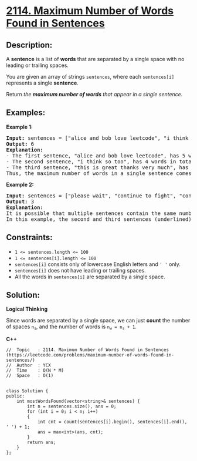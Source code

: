 # [2114. Maximum Number of Words Found in Sentences](https://leetcode.com/problems/maximum-number-of-words-found-in-sentences/)


## Description:

<p>A <strong>sentence</strong> is a list of <strong>words</strong> that are separated by a single space with no leading or trailing spaces.</p>

<p>You are given an array of strings <code>sentences</code>, where each <code>sentences[i]</code> represents a single <strong>sentence</strong>.</p>

<p>Return <em>the <strong>maximum number of words</strong> that appear in a single sentence.</em></p>


## Examples:

<strong>Example 1:</strong>
<pre>
<strong>Input:</strong> sentences = ["alice and bob love leetcode", "i think so too", "this is great thanks very much"]
<strong>Output:</strong> 6
<strong>Explanation:</strong> 
- The first sentence, "alice and bob love leetcode", has 5 words in total.
- The second sentence, "i think so too", has 4 words in total.
- The third sentence, "this is great thanks very much", has 6 words in total.
Thus, the maximum number of words in a single sentence comes from the third sentence, which has 6 words.
</pre>

<strong>Example 2:</strong>
<pre>
<strong>Input:</strong> sentences = ["please wait", "continue to fight", "continue to win"]
<strong>Output:</strong> 3
<strong>Explanation:</strong> 
It is possible that multiple sentences contain the same number of words. 
In this example, the second and third sentences (underlined) have the same number of words.
</pre>


## Constraints:

<ul>
  <li><code>1 <= sentences.length <= 100</code></li>
  <li><code>1 <= sentences[i].length <= 100</code></li>
  <li><code>sentences[i]</code> consists only of lowercase English letters and <code>' '</code> only.</li>
  <li><code>sentences[i]</code> does not have leading or trailing spaces.</li>
  <li>All the words in <code>sentences[i]</code> are separated by a single space.</li>
</ul>


## Solution:

<strong>Logical Thinking</strong>
<p>Since words are separated by a single space, we can just <strong>count</strong> the number of spaces <code>n<sub>s</sub></code>, and the number of words is <code>n<sub>w</sub> = n<sub>s</sub> + 1</code>.</p>


<strong>C++</strong>

```
//  Topic   : 2114. Maximum Number of Words Found in Sentences (https://leetcode.com/problems/maximum-number-of-words-found-in-sentences/)
//  Author  : YCX
//  Time    : O(N * M)
//  Space   : O(1)


class Solution {
public:
    int mostWordsFound(vector<string>& sentences) {
        int n = sentences.size(), ans = 0;
        for (int i = 0; i < n; i++)
        {
            int cnt = count(sentences[i].begin(), sentences[i].end(), ' ') + 1;
            ans = max<int>(ans, cnt);
        }
        return ans;
    }
};
```
